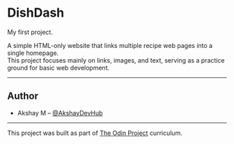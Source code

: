 # DishDash

My first project.  

A simple HTML-only website that links multiple recipe web pages into a single homepage.  
This project focuses mainly on links, images, and text, serving as a practice ground for basic web development.

---

## Author
- Akshay M – [@AkshayDevHub](https://github.com/AkshayDevHub)

---
This project was built as part of [The Odin Project](https://www.theodinproject.com/) curriculum.

